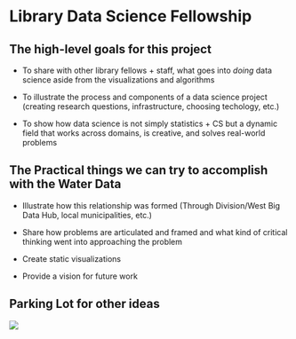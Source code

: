 # Library Data Science Fellowship

## The high-level goals for this project

- To share with other library fellows + staff, what goes into _doing_ data science aside from the visualizations and algorithms

- To illustrate the process and components of a data science project (creating research questions, infrastructure, choosing techology, etc.)

- To show how data science is not simply statistics + CS but a dynamic field that works across domains, is creative, and solves real-world problems


## The Practical things we can try to accomplish with the Water Data

- Illustrate how this relationship was formed (Through Division/West Big Data Hub, local municipalities, etc.)

- Share how problems are articulated and framed and what kind of critical thinking went into approaching the problem

- Create static visualizations

- Provide a vision for future work


## Parking Lot for other ideas

![](https://media.giphy.com/media/l0MYt5jPR6QX5pnqM/giphy.gif) 





